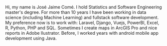 Hi, my name is José Jaime Comé. 
I hold Statistics and Software Engineering master's degree. For more than 10 years I have been working in data science (including Machine Learning) and fullstack software development.
My preference now is to work with: Laravel, Django, Vuejs, PowerBI, Excel, R, Python, PHP and SQL. Sometimes I create maps in ArcGIS Pro and nice reports in Adobe Ilustrator. Before, I worked years with android mobile app development using Java.
